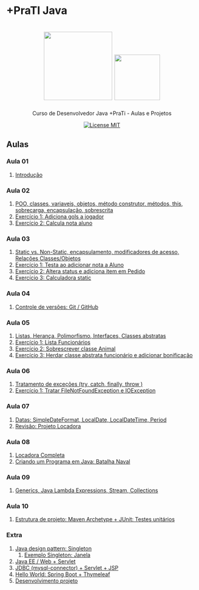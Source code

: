 # +PraTI Java

<h1 align="center">
  <img src="https://www.maisprati.com.br/wp-content/uploads/2020/06/logo_azul.png" width="180">
  <img src="https://cdn.iconscout.com/icon/free/png-256/java-43-569305.png" width="120">
</h1>

<p align="center">Curso de Desenvolvedor Java +PraTi - Aulas e Projetos</p>

<p align="center">
  <a href="https://opensource.org/licenses/MIT">
    <img src="https://img.shields.io/badge/License-MIT-blue.svg" alt="License MIT">
  </a>
</p>

## Aulas

### Aula 01

1. [Introdução](Aula_01/Aula1)

### Aula 02

1. [POO, classes, variaveis, objetos, método construtor, métodos, this, sobrecarga, encapsulação, sobrescrita ](Aula_02/Aula02)
2. [Exercício 1: Adiciona gols a jogador](Aula_02/Aula02_Exercicio1)
3. [Exercício 2: Calcula nota aluno](Aula_02/Aula02_Exercicio2)

### Aula 03

1. [Static vs. Non-Static, encapsulamento, modificadores de acesso, Relações Classes/Objetos](Aula_03/Aula03)
2. [Exercício 1: Testa ao adicionar nota a Aluno](Aula_03/Aula03_Exercicio1)
3. [Exercício 2: Altera status e adiciona item em Pedido](Aula_03/Aula03_Exercicio2)
4. [Exercício 3: Calculadora static](Aula_03/Aula03_Exercicio3)

### Aula 04

1. [Controle de versões: Git / GitHub](Aula_04_-_Git)

### Aula 05

1. [Listas, Herança, Polimorfismo, Interfaces, Classes abstratas](Aula_05\Aula05)
2. [Exercício 1: Lista Funcionários](Aula_05\Aula05_Exercicio1)
3. [Exercício 2: Sobrescrever classe Animal](Aula_05\Aula05_Exercicio2)
4. [Exercício 3: Herdar classe abstrata funcionário e adicionar bonificação](Aula_05\Aula05_Exercicio3)

### Aula 06

1. [Tratamento de exceções (try, catch, finally, throw )](Aula_06\Aula06)
2. [Exercício 1: Tratar FileNotFoundException e IOException](Aula_06\Aula06_Exercicio1)

### Aula 07

1. [Datas: SimpleDateFormat, LocalDate, LocalDateTime, Period](Aula_07\Aula07)
2. [Revisão: Projeto Locadora](Aula_07\Aula07_Revisao_Locadora) 



### Aula 08


1. [Locadora Completa](Aula_08\Aluguel-Carros-Aula-Completo)
2. [Criando um Programa em Java: Batalha Naval](Aula_08\Aula08_BatalhaNaval_Completo)

### Aula 09

1. [Generics, Java Lambda Expressions, Stream, Collections](Aula_09\Aula09)


### Aula 10

1. [Estrutura de projeto: Maven Archetype + JUnit: Testes unitários](Aula_10\Aula10_Maven_JUnit)


### Extra 

1. [Java design pattern: Singleton](Extra\java-design-pattern-singleton)
	1. [Exemplo Singleton: Janela](Extra\singleton-example-janela)
2. [Java EE / Web + Servlet](Extra\FirstServlet)
3. [JDBC (mysql-connector) + Servlet + JSP](Extra\CRUD_Servlet)
4. [Hello World: Spring Boot + Thymeleaf](Extra\hellospringboot)
5. [Desenvolvimento projeto](Extra\Projeto)
























